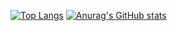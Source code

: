 [![Top Langs](https://github-readme-stats.vercel.app/api/top-langs/?username=Pabbraga)](https://github.com/anuraghazra/github-readme-stats)
[![Anurag's GitHub stats](https://github-readme-stats.vercel.app/api?username=Pabbraga)](https://github.com/anuraghazra/github-readme-stats)
